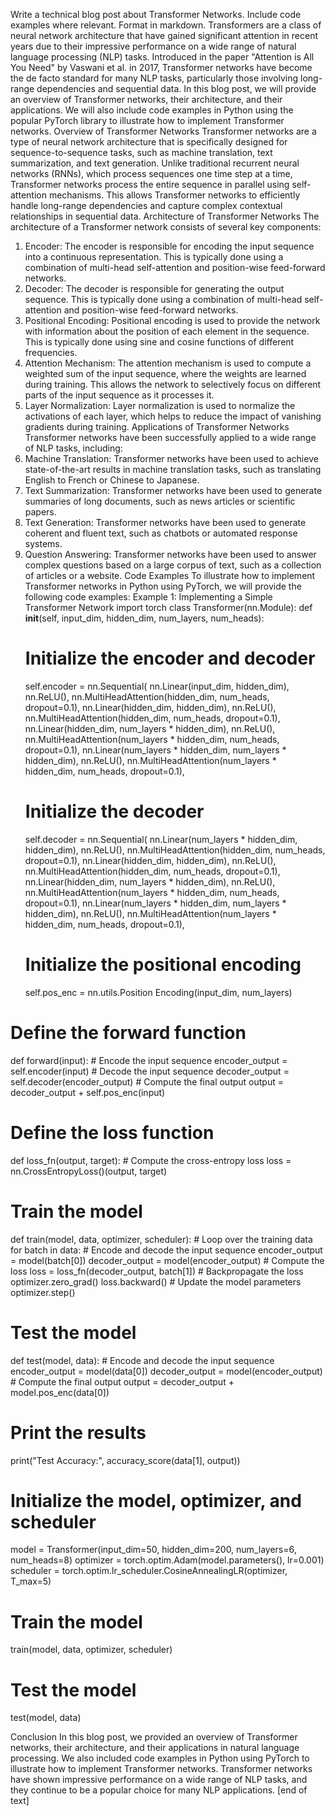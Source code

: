  Write a technical blog post about Transformer Networks. Include code examples where relevant. Format in markdown.
Transformers are a class of neural network architecture that have gained significant attention in recent years due to their impressive performance on a wide range of natural language processing (NLP) tasks. Introduced in the paper "Attention is All You Need" by Vaswani et al. in 2017, Transformer networks have become the de facto standard for many NLP tasks, particularly those involving long-range dependencies and sequential data.
In this blog post, we will provide an overview of Transformer networks, their architecture, and their applications. We will also include code examples in Python using the popular PyTorch library to illustrate how to implement Transformer networks.
Overview of Transformer Networks
Transformer networks are a type of neural network architecture that is specifically designed for sequence-to-sequence tasks, such as machine translation, text summarization, and text generation. Unlike traditional recurrent neural networks (RNNs), which process sequences one time step at a time, Transformer networks process the entire sequence in parallel using self-attention mechanisms. This allows Transformer networks to efficiently handle long-range dependencies and capture complex contextual relationships in sequential data.
Architecture of Transformer Networks
The architecture of a Transformer network consists of several key components:
1. Encoder: The encoder is responsible for encoding the input sequence into a continuous representation. This is typically done using a combination of multi-head self-attention and position-wise feed-forward networks.
2. Decoder: The decoder is responsible for generating the output sequence. This is typically done using a combination of multi-head self-attention and position-wise feed-forward networks.
3. Positional Encoding: Positional encoding is used to provide the network with information about the position of each element in the sequence. This is typically done using sine and cosine functions of different frequencies.
4. Attention Mechanism: The attention mechanism is used to compute a weighted sum of the input sequence, where the weights are learned during training. This allows the network to selectively focus on different parts of the input sequence as it processes it.
5. Layer Normalization: Layer normalization is used to normalize the activations of each layer, which helps to reduce the impact of vanishing gradients during training.
Applications of Transformer Networks
Transformer networks have been successfully applied to a wide range of NLP tasks, including:
1. Machine Translation: Transformer networks have been used to achieve state-of-the-art results in machine translation tasks, such as translating English to French or Chinese to Japanese.
2. Text Summarization: Transformer networks have been used to generate summaries of long documents, such as news articles or scientific papers.
3. Text Generation: Transformer networks have been used to generate coherent and fluent text, such as chatbots or automated response systems.
4. Question Answering: Transformer networks have been used to answer complex questions based on a large corpus of text, such as a collection of articles or a website.
Code Examples
To illustrate how to implement Transformer networks in Python using PyTorch, we will provide the following code examples:
Example 1: Implementing a Simple Transformer Network
import torch
class Transformer(nn.Module):
    def __init__(self, input_dim, hidden_dim, num_layers, num_heads):
    # Initialize the encoder and decoder
    self.encoder = nn.Sequential(
        nn.Linear(input_dim, hidden_dim),
        nn.ReLU(),
        nn.MultiHeadAttention(hidden_dim, num_heads, dropout=0.1),
        nn.Linear(hidden_dim, hidden_dim),
        nn.ReLU(),
        nn.MultiHeadAttention(hidden_dim, num_heads, dropout=0.1),
        nn.Linear(hidden_dim, num_layers * hidden_dim),
        nn.ReLU(),
        nn.MultiHeadAttention(num_layers * hidden_dim, num_heads, dropout=0.1),
        nn.Linear(num_layers * hidden_dim, num_layers * hidden_dim),
        nn.ReLU(),
        nn.MultiHeadAttention(num_layers * hidden_dim, num_heads, dropout=0.1),
    # Initialize the decoder
    self.decoder = nn.Sequential(
        nn.Linear(num_layers * hidden_dim, hidden_dim),
        nn.ReLU(),
        nn.MultiHeadAttention(hidden_dim, num_heads, dropout=0.1),
        nn.Linear(hidden_dim, hidden_dim),
        nn.ReLU(),
        nn.MultiHeadAttention(hidden_dim, num_heads, dropout=0.1),
        nn.Linear(hidden_dim, num_layers * hidden_dim),
        nn.ReLU(),
        nn.MultiHeadAttention(num_layers * hidden_dim, num_heads, dropout=0.1),
        nn.Linear(num_layers * hidden_dim, num_layers * hidden_dim),
        nn.ReLU(),
        nn.MultiHeadAttention(num_layers * hidden_dim, num_heads, dropout=0.1),
    # Initialize the positional encoding
    self.pos_enc = nn.utils.Position Encoding(input_dim, num_layers)

# Define the forward function
def forward(input):
    # Encode the input sequence
    encoder_output = self.encoder(input)
    # Decode the input sequence
    decoder_output = self.decoder(encoder_output)
    # Compute the final output
    output = decoder_output + self.pos_enc(input)

# Define the loss function
def loss_fn(output, target):
    # Compute the cross-entropy loss
    loss = nn.CrossEntropyLoss()(output, target)

# Train the model
def train(model, data, optimizer, scheduler):
    # Loop over the training data
    for batch in data:
        # Encode and decode the input sequence
        encoder_output = model(batch[0])
        decoder_output = model(encoder_output)
        # Compute the loss
        loss = loss_fn(decoder_output, batch[1])
        # Backpropagate the loss
        optimizer.zero_grad()
        loss.backward()
        # Update the model parameters
        optimizer.step()

# Test the model
def test(model, data):
    # Encode and decode the input sequence
    encoder_output = model(data[0])
    decoder_output = model(encoder_output)
    # Compute the final output
    output = decoder_output + model.pos_enc(data[0])

# Print the results
print("Test Accuracy:", accuracy_score(data[1], output))

# Initialize the model, optimizer, and scheduler
model = Transformer(input_dim=50, hidden_dim=200, num_layers=6, num_heads=8)
optimizer = torch.optim.Adam(model.parameters(), lr=0.001)
scheduler = torch.optim.lr_scheduler.CosineAnnealingLR(optimizer, T_max=5)

# Train the model
train(model, data, optimizer, scheduler)

# Test the model
test(model, data)

Conclusion
In this blog post, we provided an overview of Transformer networks, their architecture, and their applications in natural language processing. We also included code examples in Python using PyTorch to illustrate how to implement Transformer networks. Transformer networks have shown impressive performance on a wide range of NLP tasks, and they continue to be a popular choice for many NLP applications. [end of text]


